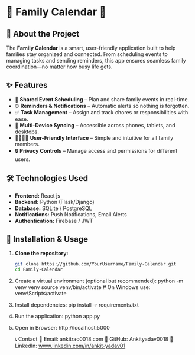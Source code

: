 # 📅 **Family Calendar** 🏡

## 🚀 About the Project
The **Family Calendar** is a smart, user-friendly application built to help families stay organized and connected. From scheduling events to managing tasks and sending reminders, this app ensures seamless family coordination—no matter how busy life gets.

## ✨ Features
- 📆 **Shared Event Scheduling** – Plan and share family events in real-time.
- ⏰ **Reminders & Notifications** – Automatic alerts so nothing is forgotten.
- ✅ **Task Management** – Assign and track chores or responsibilities with ease.
- 🔄 **Multi-Device Syncing** – Accessible across phones, tablets, and desktops.
- 👨‍👩‍👧‍👦 **User-Friendly Interface** – Simple and intuitive for all family members.
- 🔒 **Privacy Controls** – Manage access and permissions for different users.

## 🛠️ Technologies Used
- **Frontend:** React js
- **Backend:** Python (Flask/Django)
- **Database:** SQLite / PostgreSQL
- **Notifications:** Push Notifications, Email Alerts
- **Authentication:** Firebase / JWT

## 📌 Installation & Usage
1. **Clone the repository:**
   ```bash
   git clone https://github.com/YourUsername/Family-Calendar.git
   cd Family-Calendar
2. Create a virtual environment (optional but recommended):
python -m venv venv
source venv/bin/activate  # On Windows use: venv\Scripts\activate

3. Install dependencies:
pip install -r requirements.txt

4. Run the application:
   python app.py

5. Open in Browser:
   http://localhost:5000

   📞 Contact
📧 Email: ankitrao0018.com
🔗 GitHub: Ankityadav0018
🔗 LinkedIn: www.linkedin.com/in/ankit-yadav01
